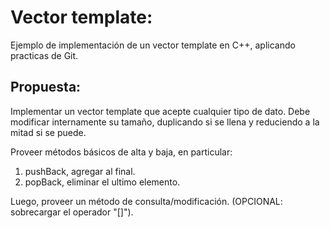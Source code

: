 # Vector template:

Ejemplo de implementación de un vector template en C++, aplicando practicas de Git.

## Propuesta:

Implementar un vector template que acepte cualquier tipo de dato.
Debe modificar internamente su tamaño, duplicando si se llena y reduciendo a la mitad si se puede.

Proveer métodos básicos de alta y baja, en particular:

1. pushBack, agregar al final.
2. popBack, eliminar el ultimo elemento.

Luego, proveer un método de consulta/modificación. (OPCIONAL: sobrecargar el operador "[]").